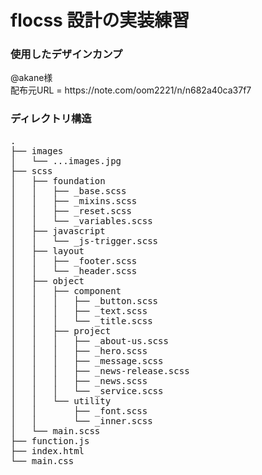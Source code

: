 # flocss 設計の実装練習

<h3>使用したデザインカンプ</h3>
@akane様<br>
配布元URL = https://note.com/oom2221/n/n682a40ca37f7

<h3>ディレクトリ構造</h3>
<pre>
.
├── images
│   └── ...images.jpg
├── scss
│   ├── foundation
│   │   ├── _base.scss
│   │   ├── _mixins.scss
│   │   ├── _reset.scss
│   │   └── _variables.scss
│   ├── javascript
│   │   └── _js-trigger.scss
│   ├── layout
│   │   ├── _footer.scss
│   │   └── _header.scss
│   ├── object
│   │   ├── component
│   │   │   ├── _button.scss
│   │   │   ├── _text.scss
│   │   │   └── _title.scss
│   │   ├── project
│   │   │   ├── _about-us.scss
│   │   │   ├── _hero.scss
│   │   │   ├── _message.scss
│   │   │   ├── _news-release.scss
│   │   │   ├── _news.scss
│   │   │   └── _service.scss
│   │   └── utility
│   │       ├── _font.scss
│   │       └── _inner.scss
│   └── main.scss
├── function.js
├── index.html
└── main.css
</pre>
